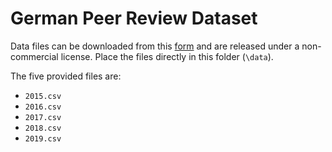 # German Peer Review Dataset

Data files can be downloaded from this [form](data/) and are released under a non-commercial license. Place the files directly in this folder (`\data`).  

The five provided files are:
- `2015.csv`
- `2016.csv`
- `2017.csv`
- `2018.csv`
- `2019.csv`
